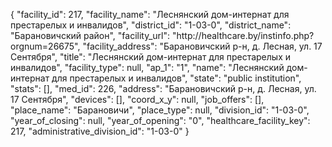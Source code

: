 {
    "facility_id": 217,
    "facility_name": "Леснянский дом-интернат для престарелых и инвалидов",
    "district_id": "1-03-0",
    "district_name": "Барановичский район",
    "facility_url": "http:\/\/healthcare.by\/instinfo.php?orgnum=26675",
    "facility_address": "Барановичский р-н, д. Лесная,  ул. 17 Сентября",
    "title": "Леснянский дом-интернат для престарелых и инвалидов",
    "facility_type": null,
    "ap_1": "1",
    "name": "Леснянский дом-интернат для престарелых и инвалидов",
    "state": "public institution",
    "stats": [],
    "med_id": 226,
    "address": "Барановичский р-н, д. Лесная,  ул. 17 Сентября",
    "devices": [],
    "coord_x_y": null,
    "job_offers": [],
    "place_name": "Барановичи",
    "place_type": null,
    "division_id": "1-03-0",
    "year_of_closing": null,
    "year_of_opening": "0",
    "healthcare_facility_key": 217,
    "administrative_division_id": "1-03-0"
}